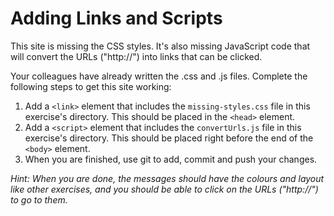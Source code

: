 # Adding Links and Scripts

This site is missing the CSS styles. It's also missing JavaScript code that will convert the URLs ("http://") into links that can be clicked.

Your colleagues have already written the .css and .js files. Complete the following steps to get this site working:

1. Add a `<link>` element that includes the `missing-styles.css` file in this exercise's directory. This should be placed in the `<head>` element.
2. Add a `<script>` element that includes the `convertUrls.js` file in this exercise's directory. This should be placed right before the end of the `<body>` element.
3. When you are finished, use git to add, commit and push your changes.

_Hint: When you are done, the messages should have the colours and layout like other exercises, and you should be able to click on the URLs ("http://") to go to them._
